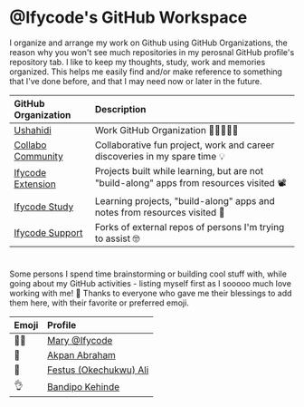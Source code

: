 # @Ifycode's GitHub Workspace
I organize and arrange my work on Github using GitHub Organizations, the reason why you won't see much repositories in my perosnal GitHub profile's repository tab. I like to keep my thoughts, study, work and memories organized. This helps me easily find and/or make reference to something that I've done before, and that I may need now or later in the future.

|GitHub Organization|Description|
|:-- |:-- |
|[Ushahidi](https://github.com/ushahidi)|Work GitHub Organization 💪🏽👷🏼‍♀️|
|[Collabo Community](https://github.com/collabo-community)|Collaborative fun project, work and career discoveries in my spare time 💡 |
|[Ifycode Extension](https://github.com/Ifycode-extension)|Projects built while learning, but are not "build-along" apps from resources visited 📽️ |
|[Ifycode Study](https://github.com/Ifycode-study)|Learning projects, "build-along" apps and notes from resources visited 📖 |
|[Ifycode Support](https://github.com/Ifycode-support)|Forks of external repos of persons I'm trying to assist 🤓 |

#

Some persons I spend time brainstorming or building cool stuff with, while going about my GitHub activities - listing myself first as I sooooo much love working with me! 🥰 Thanks to everyone who gave me their blessings to add them here, with their favorite or preferred emoji.

|Emoji|Profile|
|:-- |:-- |
|🙌🏽| [Mary @Ifycode](https://github.com/Ifycode) |
|🚀| [Akpan Abraham](https://github.com/Akpjunior94) |
|👋| [Festus (Okechukwu) Ali](https://linkedin.com/in/festus-ali) |
|👌| [Bandipo Kehinde](https://www.linkedin.com/in/bandipo-kehinde-3b0434270/) |
